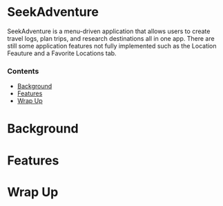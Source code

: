# SeekAdventure
SeekAdventure is a menu-driven application that allows users to create travel logs, plan trips, and research destinations all in one app. There are 
still some application features not fully implemented such as the Location Feauture and a Favorite Locations tab.
### Contents
+ [Background](#background )
+ [Features](#features)
+ [Wrap Up](#wrap-up)

# Background 

# Features


# Wrap Up
